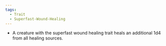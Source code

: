 ```yaml
---
tags:
  - Trait
  - Superfast-Wound-Healing
---
```

- A creature with the superfast wound healing trait heals an additional 1d4 from all healing sources.